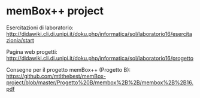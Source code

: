 # memBox++ project

Esercitazioni di laboratorio: http://didawiki.cli.di.unipi.it/doku.php/informatica/sol/laboratorio16/esercitazionia/start

Pagina web progetti: http://didawiki.cli.di.unipi.it/doku.php/informatica/sol/laboratorio16/progetto

Consegne per il progetto memBox++ (Progetto B): https://github.com/mtlthebest/memBox-project/blob/master/Progetto%20B/membox%2B%2B/membox%2B%2B16.pdf
